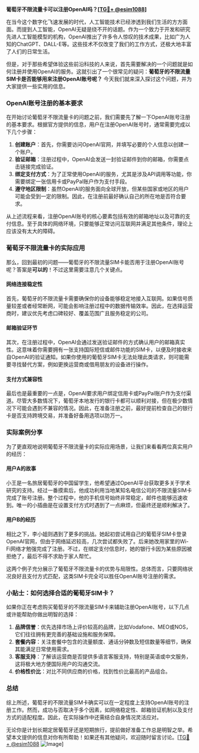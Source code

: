 **葡萄牙不限流量卡可以注册OpenAI吗？[[TG💪+ @esim1088](https://t.me/s/esim1088)]**

在当今这个数字化飞速发展的时代，人工智能技术已经渗透到我们生活的方方面面。而提到人工智能，OpenAI无疑是绕不开的话题。作为一个致力于开发和研究先进人工智能模型的机构，OpenAI推出了许多令人惊叹的技术成果，比如广为人知的ChatGPT、DALL-E等。这些技术不仅改变了我们的工作方式，还极大地丰富了人们的日常生活。

但是，对于那些希望体验这些前沿科技的人来说，首先需要解决的一个问题就是如何注册并使用OpenAI的服务。这就引出了一个很常见的疑问：**葡萄牙的不限流量SIM卡是否能够用来注册OpenAI账号呢？** 今天我们就来深入探讨这个问题，并为大家提供一些实用的信息。

### OpenAI账号注册的基本要求

在开始讨论葡萄牙不限流量卡的问题之前，我们需要先了解一下OpenAI账号注册的基本要求。根据官方提供的信息，用户在注册OpenAI账号时，通常需要完成以下几个步骤：

1. **创建账户**：首先，你需要访问OpenAI官网，并填写必要的个人信息以创建一个账户。
2. **验证邮箱**：注册过程中，OpenAI会发送一封验证邮件到你的邮箱，你需要点击链接完成验证。
3. **绑定支付方式**：为了正常使用OpenAI的服务，尤其是涉及API调用等功能，你需要绑定一张信用卡或PayPal账户作为支付手段。
4. **遵守地区限制**：虽然OpenAI的服务面向全球开放，但某些国家或地区的用户可能会受到一定的限制。因此，在注册前最好确认自己的所在地是否符合要求。

从上述流程来看，注册OpenAI账号的核心要素包括有效的邮箱地址以及可靠的支付信息。至于具体的网络环境，只要能够正常访问互联网并满足其他条件，理论上应该没有太大的障碍。

### 葡萄牙不限流量卡的实际应用

那么，回到最初的问题——葡萄牙的不限流量SIM卡能否用于注册OpenAI账号呢？答案是**可以的**！不过这里需要注意几个关键点。

#### 网络连接稳定性
首先，葡萄牙的不限流量卡需要确保你的设备能够稳定地接入互联网。如果信号质量较差或者经常断网，可能会影响注册过程中的数据传输效率。因此，在选择运营商时，建议优先考虑口碑较好、覆盖范围广且服务稳定的公司。

#### 邮箱验证环节
其次，在注册过程中，OpenAI会通过发送验证邮件的方式确认用户的邮箱真实性。这意味着你需要拥有一张支持国际短信或邮件功能的SIM卡，以便及时接收来自OpenAI的验证通知。如果你使用的葡萄牙SIM卡无法处理此类请求，则可能需要寻找替代方案，例如更换运营商或借用朋友的设备进行操作。

#### 支付方式兼容性
最后也是最重要的一点是，OpenAI要求用户绑定信用卡或PayPal账户作为支付渠道。尽管大多数情况下，葡萄牙本地发行的银行卡都可以顺利对接，但在极少数情况下可能会遇到不兼容的情况。因此，在准备注册之前，最好提前检查自己的银行卡是否支持跨境交易，并准备好备用选项以防万一。

### 实际案例分享

为了更直观地说明葡萄牙不限流量卡的实际应用场景，让我们来看看两位真实用户的经历：

#### 用户A的故事
小王是一名旅居葡萄牙的中国留学生，他希望通过OpenAI平台获取更多关于学术研究的支持。经过一番摸索后，他成功利用当地某知名电信公司的不限流量SIM卡完成了账号注册。整个过程中，他的手机信号始终非常稳定，邮件也能够迅速收到。唯一的小插曲是在设置支付方式时遇到了一点麻烦，但最终还是顺利解决了。

#### 用户B的经历
相比之下，李小姐则遇到了更多的挑战。她起初尝试用自己的葡萄牙SIM卡登录OpenAI官网，但由于网络延迟较高，几次尝试都失败了。后来她改用家里的Wi-Fi网络才勉强完成了注册。不过，在绑定支付信息时，她的银行卡因为某些原因被拒绝了，最后不得不求助于家人帮忙。

这两个例子充分展示了葡萄牙不限流量卡的优势与局限性。总体而言，只要网络状况良好且支付方式匹配，这类SIM卡完全可以胜任OpenAI账号注册的需求。

### 小贴士：如何选择合适的葡萄牙SIM卡？

如果你正在考虑购买葡萄牙的不限流量SIM卡来辅助注册OpenAI账号，以下几点或许能帮助你做出明智的选择：

1. **品牌信誉**：优先选择市场上评价较高的品牌，比如Vodafone、MEO或NOS，它们往往拥有更完善的基础设施和服务保障。
2. **套餐内容**：关注套餐中包含的流量额度、通话分钟数及短信数量等细节，确保其能满足日常使用需求。
3. **客服支持**：了解该运营商是否提供多语言客服支持，特别是英语或中文服务，这将极大地方便国际用户的沟通交流。
4. **价格性价比**：对比不同供应商的价格，找到性价比最高的产品组合。

### 总结

综上所述，葡萄牙的不限流量SIM卡确实可以在一定程度上支持OpenAI账号的注册工作。然而，成功与否取决于多个因素，如网络稳定性、邮箱验证机制以及支付方式的适配程度。因此，在实际操作中还需结合自身情况灵活应对。

无论你是计划长期定居葡萄牙还是短期旅行，提前做好准备工作总是明智之举。希望本文提供的信息对你有所帮助！如果还有其他疑问，欢迎随时留言讨论。[[TG💪+ @esim1088](https://t.me/s/esim1088) ![Image](https://i.postimg.cc/4NQfJmqS/Snipaste-2025-05-13-00-14-12.png)]